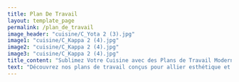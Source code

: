 ```yaml
---
title: Plan De Travail
layout: template_page
permalink: /plan_de_travail
image_header: "cuisine/C_Yota 2 (3).jpg"
image1: "cuisine/C_Kappa 2 (4).jpg"
image2: "cuisine/C_Kappa 2 (4).jpg"
image3: "cuisine/C_Kappa 2 (4).jpg"
title_content: "Sublimez Votre Cuisine avec des Plans de Travail Moderne"
text: "Découvrez nos plans de travail conçus pour allier esthétique et praticité. Choisissez parmi une vaste gamme de matériaux haut de gamme, adaptés à votre style de vie. Laissez-nous transformer votre espace en un lieu de vie fonctionnelle. Contactez-nous pour une cuisine qui vous ressemble."
---
```

